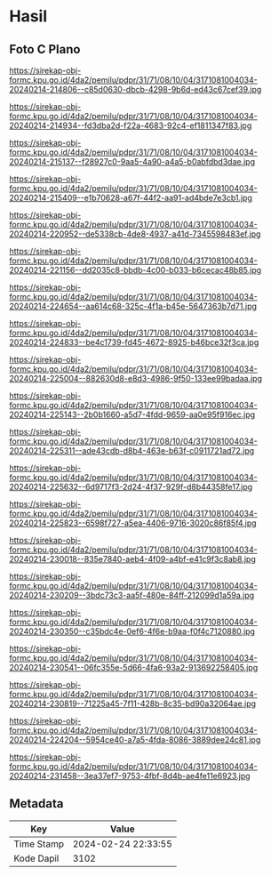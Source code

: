 # Hasil

## Foto C Plano

https://sirekap-obj-formc.kpu.go.id/4da2/pemilu/pdpr/31/71/08/10/04/3171081004034-20240214-214806--c85d0630-dbcb-4298-9b6d-ed43c67cef39.jpg

https://sirekap-obj-formc.kpu.go.id/4da2/pemilu/pdpr/31/71/08/10/04/3171081004034-20240214-214934--fd3dba2d-f22a-4683-92c4-ef1811347f83.jpg

https://sirekap-obj-formc.kpu.go.id/4da2/pemilu/pdpr/31/71/08/10/04/3171081004034-20240214-215137--f28927c0-9aa5-4a90-a4a5-b0abfdbd3dae.jpg

https://sirekap-obj-formc.kpu.go.id/4da2/pemilu/pdpr/31/71/08/10/04/3171081004034-20240214-215409--e1b70628-a67f-44f2-aa91-ad4bde7e3cb1.jpg

https://sirekap-obj-formc.kpu.go.id/4da2/pemilu/pdpr/31/71/08/10/04/3171081004034-20240214-220952--de5338cb-4de8-4937-a41d-7345598483ef.jpg

https://sirekap-obj-formc.kpu.go.id/4da2/pemilu/pdpr/31/71/08/10/04/3171081004034-20240214-221156--dd2035c8-bbdb-4c00-b033-b6cecac48b85.jpg

https://sirekap-obj-formc.kpu.go.id/4da2/pemilu/pdpr/31/71/08/10/04/3171081004034-20240214-224654--aa614c68-325c-4f1a-b45e-5647363b7d71.jpg

https://sirekap-obj-formc.kpu.go.id/4da2/pemilu/pdpr/31/71/08/10/04/3171081004034-20240214-224833--be4c1739-fd45-4672-8925-b46bce32f3ca.jpg

https://sirekap-obj-formc.kpu.go.id/4da2/pemilu/pdpr/31/71/08/10/04/3171081004034-20240214-225004--882630d8-e8d3-4986-9f50-133ee99badaa.jpg

https://sirekap-obj-formc.kpu.go.id/4da2/pemilu/pdpr/31/71/08/10/04/3171081004034-20240214-225143--2b0b1660-a5d7-4fdd-9659-aa0e95f916ec.jpg

https://sirekap-obj-formc.kpu.go.id/4da2/pemilu/pdpr/31/71/08/10/04/3171081004034-20240214-225311--ade43cdb-d8b4-463e-b63f-c0911721ad72.jpg

https://sirekap-obj-formc.kpu.go.id/4da2/pemilu/pdpr/31/71/08/10/04/3171081004034-20240214-225632--6d9717f3-2d24-4f37-929f-d8b44358fe17.jpg

https://sirekap-obj-formc.kpu.go.id/4da2/pemilu/pdpr/31/71/08/10/04/3171081004034-20240214-225823--6598f727-a5ea-4406-9716-3020c86f85f4.jpg

https://sirekap-obj-formc.kpu.go.id/4da2/pemilu/pdpr/31/71/08/10/04/3171081004034-20240214-230018--835e7840-aeb4-4f09-a4bf-e41c9f3c8ab8.jpg

https://sirekap-obj-formc.kpu.go.id/4da2/pemilu/pdpr/31/71/08/10/04/3171081004034-20240214-230209--3bdc73c3-aa5f-480e-84ff-212099d1a59a.jpg

https://sirekap-obj-formc.kpu.go.id/4da2/pemilu/pdpr/31/71/08/10/04/3171081004034-20240214-230350--c35bdc4e-0ef6-4f6e-b9aa-f0f4c7120880.jpg

https://sirekap-obj-formc.kpu.go.id/4da2/pemilu/pdpr/31/71/08/10/04/3171081004034-20240214-230541--06fc355e-5d66-4fa6-93a2-913692258405.jpg

https://sirekap-obj-formc.kpu.go.id/4da2/pemilu/pdpr/31/71/08/10/04/3171081004034-20240214-230819--71225a45-7f11-428b-8c35-bd90a32064ae.jpg

https://sirekap-obj-formc.kpu.go.id/4da2/pemilu/pdpr/31/71/08/10/04/3171081004034-20240214-224204--5954ce40-a7a5-4fda-8086-3889dee24c81.jpg

https://sirekap-obj-formc.kpu.go.id/4da2/pemilu/pdpr/31/71/08/10/04/3171081004034-20240214-231458--3ea37ef7-9753-4fbf-8d4b-ae4fe11e6923.jpg


## Metadata

| Key        | Value               |
| ---------- | ------------------- |
| Time Stamp | 2024-02-24 22:33:55 |
| Kode Dapil | 3102                |



